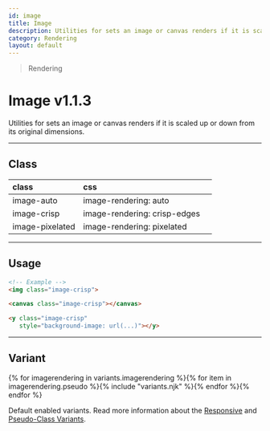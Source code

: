 ```yaml
---
id: image
title: Image
description: Utilities for sets an image or canvas renders if it is scaled up or down from its original dimensions.
category: Rendering
layout: default
---
```


> Rendering

# Image <span class="ml-1 px-2 py-1 text-sm text-gray-600 (dark)text-charcoal-100 bg-gray-300 (dark)bg-gray-600">v1.1.3</span>

Utilities for sets an image or canvas renders if it is scaled up or down from its original dimensions.

---

## Class

| <span class="px-3 py-1 text-white (dark)text-charcoal-100 bg-charcoal-100 (dark)bg-gray-600 rounded-full">class</span> | <span class="px-3 py-1 text-white (dark)text-charcoal-100 bg-charcoal-100 (dark)bg-gray-600 rounded-full">css</span> | |
|:--|:--|:-:|
| image-auto | image-rendering: auto |
| image-crisp | image-rendering: crisp-edges |
| image-pixelated | image-rendering: pixelated |

<style>
.supports {
  display: block
}
@supports (image-rendering: auto) {
  .supports {
    display: none
  }
}
</style>

<y class="supports mt-4 mx-4 p-3 border-l-8 border-orange-600 text-sm text-orange-600 (dark)text-orange-500 bg-orange-200 (dark)bg-orange-900">
  <span class="pr-1 font-semibold">
    Note:
  </span>
  Your browser does not currently support the utilities.
</y>

---

## Usage

```html
<!-- Example -->
<img class="image-crisp">

<canvas class="image-crisp"></canvas>

<y class="image-crisp"
   style="background-image: url(...)"></y>
```

---

## Variant

<y class="flex flex-gap-2 flex-wrap justify-start items-center">{% for imagerendering in variants.imagerendering %}{% for item in imagerendering.pseudo %}{% include "variants.njk" %}{% endfor %}{% endfor %}</y>

Default enabled variants. Read more information about the [Responsive](/responsive) and [Pseudo-Class Variants](/pseudo-class-variants/).

